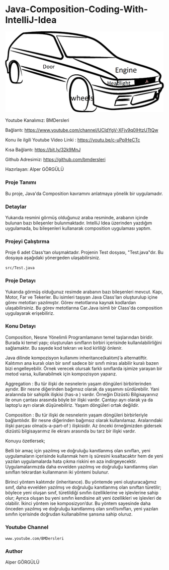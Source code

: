 # Java-Composition-Coding-With-IntelliJ-Idea

![alt text](https://github.com/alpergorgulu/Java-Composition-Coding-With-IntelliJ-Idea/blob/main/pic/car.png)

Youtube Kanalımız: BMDersleri

Bağlantı: https://www.youtube.com/channel/UCIdYgV-XFjv9q0IHtzUTtQw

Konu ile ilgili Youtube Video Linki : https://youtu.be/c-uPpIHeCTc

Kısa Bağlantı: https://bit.ly/32k9MnJ

Github Adresimiz: https://github.com/bmdersleri

Hazırlayan: Alper GÖRGÜLÜ


### Proje Tanımı

Bu proje, Java'da Composition kavramını anlatmaya yönelik bir uygulamadır. 

### Detaylar

Yukarıda resmini görmüş olduğunuz araba resminde, arabanın içinde bulunan bazı bileşenler bulunmaktadır.
IntelliJ Idea üzerinden yazdığım uygulamada, bu bileşenleri kullanarak composition uygulaması yaptım. 

### Projeyi Çalıştırma

Proje 6 adet Class'tan oluşmaktadır. Projenin Test dosyası, "Test.java"dır. Bu dosyaya aşağıdaki yönergeden ulaşabilirsiniz.

`src/Test.java`

### Proje Detayı

Yukarıda görmüş olduğunuz resimde arabanın bazı bileşenleri mevcut. Kapı, Motor, Far ve Tekerler. Bu isimleri taşıyan Java Class'ları oluşturulup içine görev metotları
yazılmıştır. Görev metotlarına kaynak kodlardan ulaşabilirsiniz. Bu görev metotlarına Car.Java isimli bir Class'da composition uygulayarak erişebiliriz.

### Konu Detayı

Composition, Nesne Yönelimli Programlamanın temel taşlarından biridir. Burada ki temel yapı; oluşturulan sınıfların birbiri içerisinde kullanılabilirliğini sağlamaktır. Bu sayede kod tekrarı ve kod kirliliği önlenir.

Java dilinde kompozisyon kullanımı inheritance(kalıtım)’a alternatiftir.
Kalıtımın ana kuralı olan bir sınıf sadece bir sınıfı miras alabilir kuralı bazen bizi engelleyebilir.
Örnek verecek olursak farklı sınıflarda işimize yarayan bir metod varsa, kullanabilmek için kompozisyon yaparız.

Aggregation : Bu tür ilişki de nesnelerin yaşam döngüleri birbirlerinden ayrıdır. Bir nesne diğerinden bağımsız olarak da yaşamını sürdürebilir. Yani aralarında bir sahiplik ilişkisi (has-a ) vardır. Örneğin Dizüstü Bilgisayarınız ile onun çantası arasında böyle bir ilişki vardır. Çantayı ayrı olarak ya da laptop’u ayrı olarak düşünebiliriz. Yaşam döngüleri ortak değildir. 

Composition : Bu tür ilişki de nesnelerin yaşam döngüleri birbirleriyle bağlantılıdır. Bir nesne diğerinden bağımsız olarak kullanılamaz. Aralarındaki ilişki parçası olma(is-a-part-of ) ilişkisidir. Az önceki örneğimizden gidersek dizüstü bilgisayarımız ile ekranı arasında bu tarz bir ilişki vardır. 

Konuyu özetlersek;

Belli bir amaç için yazılmış ve doğruluğu kanıtlanmış olan sınıfları, yeni uygulamaların içerisinde kullanmak hem iş süresini kısaltacaktır hem de yeni yazılan uygulamalarda hata çıkma riskini en aza indirgeyecektir. Uygulamalarımızda daha evvelden yazılmış ve doğruluğu kanıtlanmış olan sınıfları tekrardan kullanmanın iki yöntemi bulunur.

Birinci yöntem kalıtımdır (inheritance). Bu yöntemde yeni oluşturacağımız sınıf, daha evvelden yazılmış ve doğruluğu kanıtlanmış olan sınıftan türetilir; böylece yeni oluşan sınıf, türetildiği sınıfın özelliklerine ve işlevlerine sahip olur; Ayrıca oluşan bu yeni sınıfın kendisine ait yeni özellikleri ve işlevleri de olabilir. 
İkinci yöntem ise komposizyon’dur. Bu yöntem sayesinde daha önceden yazılmış ve doğruluğu kanıtlanmış olan sınıf/sınıfları, yeni yazılan sınıfın içerisinde doğrudan kullanabilme şansına sahip oluruz.

### Youtube Channel

`www.youtube.com/BMDersleri`


### Author

Alper GÖRGÜLÜ



